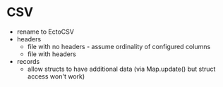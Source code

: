 # CSV
* rename to EctoCSV
* headers
    * file with no headers - assume ordinality of configured columns
    * file with headers
* records
    * allow structs to have additional data (via Map.update() but struct access won't work)